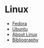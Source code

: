 # Linux

* [Fedora](Fedora)
* [Ubuntu](Ubuntu)
* [About Linux](About%20Linux.md)
* [Bibliography](Bibliography.md)